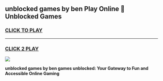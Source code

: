 
## unblocked games by ben Play Online 👋 Unblocked Games
<h3>
<a href="https://premium.freeplayer.one?title=unblocked_games_by_ben&ref=19F">CLICK TO PLAY</a></h3>
<hr>

<h3>
<a href="https://premium.freeplayer.one?title=unblocked_games_by_ben&ref=19F">CLICK 2 PLAY</a>
  
</h3>

<a href="https://premium.freeplayer.one?title=unblocked_games_by_ben&ref=19F"><img src="https://clearcache.store/games.png"></a>


**unblocked games by ben games unblocked: Your Gateway to Fun and Accessible Online Gaming**
